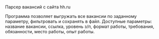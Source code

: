 Парсер вакансий с сайта hh.ru

Программа позволяет выгружать все вакансии по заданному параметру, фильтровать и сохранять в файл.
Доступные параметры: название вакансии, ссылка, уровень з/п, формат работы, требования, обязанности, место работы, опыт работы.
